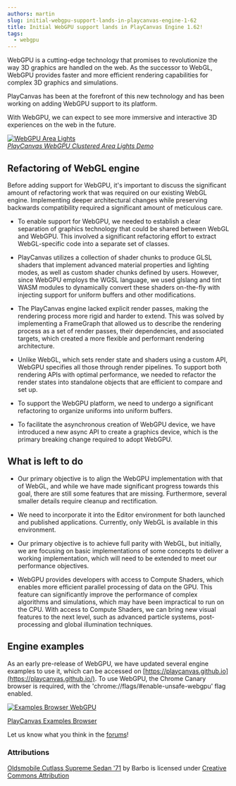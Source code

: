 ```yaml
---
authors: martin
slug: initial-webgpu-support-lands-in-playcanvas-engine-1-62
title: Initial WebGPU support lands in PlayCanvas Engine 1.62!
tags:
  - webgpu
---
```


WebGPU is a cutting-edge technology that promises to revolutionize the way 3D graphics are handled on the web. As the successor to WebGL, WebGPU provides faster and more efficient rendering capabilities for complex 3D graphics and simulations.

PlayCanvas has been at the forefront of this new technology and has been working on adding WebGPU support to its platform.

With WebGPU, we can expect to see more immersive and interactive 3D experiences on the web in the future.

[![WebGPU Area Lights](/img/webgpu-area-lights-demo.jpg)](/img/webgpu-area-lights-demo.jpg)
<br />[_PlayCanvas WebGPU Clustered Area Lights Demo_](https://playcanvas.com/demos/arealights/)

## Refactoring of WebGL engine

Before adding support for WebGPU, it's important to discuss the significant amount of refactoring work that was required on our existing WebGL engine. Implementing deeper architectural changes while preserving backwards compatibility required a significant amount of meticulous care.

- To enable support for WebGPU, we needed to establish a clear separation of graphics technology that could be shared between WebGL and WebGPU. This involved a significant refactoring effort to extract WebGL-specific code into a separate set of classes.

- PlayCanvas utilizes a collection of shader chunks to produce GLSL shaders that implement advanced material properties and lighting modes, as well as custom shader chunks defined by users. However, since WebGPU employs the WGSL language, we used glslang and tint WASM modules to dynamically convert these shaders on-the-fly with injecting support for uniform buffers and other modifications.

- The PlayCanvas engine lacked explicit render passes, making the rendering process more rigid and harder to extend. This was solved by implementing a FrameGraph that allowed us to describe the rendering process as a set of render passes, their dependencies, and associated targets, which created a more flexible and performant rendering architecture.

- Unlike WebGL, which sets render state and shaders using a custom API, WebGPU specifies all those through render pipelines. To support both rendering APIs with optimal performance, we needed to refactor the render states into standalone objects that are efficient to compare and set up.

- To support the WebGPU platform, we need to undergo a significant refactoring to organize uniforms into uniform buffers.

- To facilitate the asynchronous creation of WebGPU device, we have introduced a new async API to create a graphics device, which is the primary breaking change required to adopt WebGPU.

## What is left to do

- Our primary objective is to align the WebGPU implementation with that of WebGL, and while we have made significant progress towards this goal, there are still some features that are missing. Furthermore, several smaller details require cleanup and rectification.

- We need to incorporate it into the Editor environment for both launched and published applications. Currently, only WebGL is available in this environment.

- Our primary objective is to achieve full parity with WebGL, but initially, we are focusing on basic implementations of some concepts to deliver a working implementation, which will need to be extended to meet our performance objectives.

- WebGPU provides developers with access to Compute Shaders, which enables more efficient parallel processing of data on the GPU. This feature can significantly improve the performance of complex algorithms and simulations, which may have been impractical to run on the CPU. With access to Compute Shaders, we can bring new visual features to the next level, such as advanced particle systems, post-processing and global illumination techniques.

## Engine examples

As an early pre-release of WebGPU, we have updated several engine examples to use it, which can be accessed on [https://playcanvas.github.io](https://playcanvas.github.io/). To use WebGPU, the Chrome Canary browser is required, with the 'chrome://flags/#enable-unsafe-webgpu' flag enabled.

[![Examples Browser WebGPU](/img/playcanvas-examples-browser-webgpu.jpg)](/img/playcanvas-examples-browser-webgpu.jpg)

[PlayCanvas Examples Browser](https://playcanvas.github.io/)

Let us know what you think in the [forums](https://forum.playcanvas.com/t/engine-release-v1-62/30360)!

### Attributions

[Oldsmobile Cutlass Supreme Sedan '71](https://sketchfab.com/3d-models/oldsmobile-cutlass-supreme-sedan-71-78f76d386a4341b0b71745bdc50fd5ab) by Barbo is licensed under [Creative Commons Attribution](https://creativecommons.org/licenses/by/4.0/)
